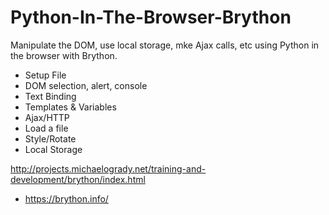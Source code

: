 # Python-In-The-Browser-Brython
Manipulate the DOM, use local storage, mke Ajax calls, etc using Python in the browser with Brython.

- Setup File
- DOM selection, alert, console
- Text Binding
- Templates & Variables
- Ajax/HTTP
- Load a file
- Style/Rotate
- Local Storage

http://projects.michaelogrady.net/training-and-development/brython/index.html


 - https://brython.info/
